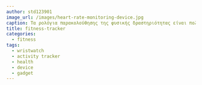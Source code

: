 ```yaml
---
author: std123901
image_url: /images/heart-rate-monitoring-device.jpg
caption: Τα ρολόγια παρακολούθησης της φυσικής δραστηριότητας είναι πολύ διαδεδομένες φορετές συσκευές και καταγράφουν, χωρίς να χρειάζεται κάποια παρέμβαση από το χρήστη, πλήθος σωματικών λειτουργιών και δραστηριοτήτων, όπως π.χ. την καδριακή συχνότητα, τα βήματα που έχει κάνει ο χρήστης μέσα σε μια μέρα, τη διάρκεια του ύπνου κλπ.
title: fitness-tracker
categories:
  - fitness
tags:
  - wristwatch
  - activity tracker
  - health
  - device
  - gadget
---
```

